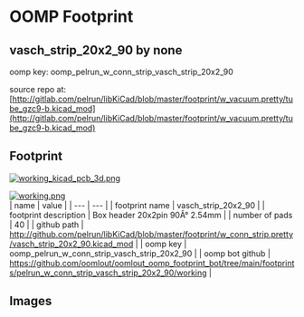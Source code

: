 # OOMP Footprint  
## vasch_strip_20x2_90  by none  
  
oomp key: oomp_pelrun_w_conn_strip_vasch_strip_20x2_90  
  
source repo at: [http://gitlab.com/pelrun/libKiCad/blob/master/footprint/w_vacuum.pretty/tube_gzc9-b.kicad_mod](http://gitlab.com/pelrun/libKiCad/blob/master/footprint/w_vacuum.pretty/tube_gzc9-b.kicad_mod)  
## Footprint  
  
[![working_kicad_pcb_3d.png](working_kicad_pcb_3d_600.png)](working_kicad_pcb_3d.png)  
  
[![working.png](working_600.png)](working.png)  
| name | value | 
| --- | --- | 
| footprint name | vasch_strip_20x2_90 | 
| footprint description | Box header 20x2pin 90Â° 2.54mm | 
| number of pads | 40 | 
| github path | http://github.com/pelrun/libKiCad/blob/master/footprint/w_conn_strip.pretty/vasch_strip_20x2_90.kicad_mod | 
| oomp key | oomp_pelrun_w_conn_strip_vasch_strip_20x2_90 | 
| oomp bot github | https://github.com/oomlout/oomlout_oomp_footprint_bot/tree/main/footprints/pelrun_w_conn_strip_vasch_strip_20x2_90/working | 
## Images  
